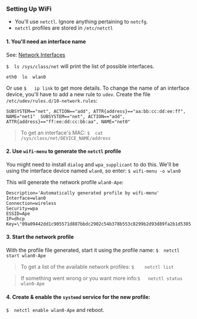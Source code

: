 ### Setting Up WiFi
- You'll use `netctl`. Ignore anything pertaining to `netcfg`.
- `netctl` profiles are stored in `/etc/netctl`


#### 1. You'll need an interface name


See: [Network Interfaces](https://wiki.archlinux.org/index.php/Network_configuration#Device_names)


`$	ls /sys/class/net` will print the list of possible interfaces.
```
eth0  lo  wlan0
```
Or use `$	ip link` to get more details. To change the name of an interface device, you'll have to add a new rule to `udev`. Create the file `/etc/udev/rules.d/10-network.rules`:
```
SUBSYSTEM=="net", ACTION=="add", ATTR{address}=="aa:bb:cc:dd:ee:ff", NAME="net1"  SUBSYSTEM=="net", ACTION=="add", ATTR{address}=="ff:ee:dd:cc:bb:aa", NAME="net0"
```


>To get an interface's MAC: `$	cat /sys/class/net/DEVICE_NAME/address`


#### 2. Use `wifi-menu` to generate the `netctl` profile


You might need to install `dialog` and `wpa_supplicant` to do this.
We'll be using the interface device named `wlan0`, so enter: `$	wifi-menu -o wlan0`


This will generate the network profile `wlan0-Ape`:
```
Description='Automatically generated profile by wifi-menu'
Interface=wlan0
Connection=wireless
Security=wpa
ESSID=Ape
IP=dhcp
Key=\"09a09442dd1c905571d887bbdc2902c54b378b553c8299b2d93d89fa2b1d5385
```


#### 3. Start the network profile


With the profile file generated, start it using the profile name:
`$	netctl start wlan0-Ape`


>To get a list of the available network profiles: `$	netctl list`


>If something went wrong or you want more info:`$	netctl status wlan0-Ape`


#### 4. Create & enable the `systemd` service for the new profile:


`$	netctl enable wlan0-Ape` and reboot.
